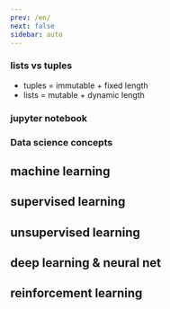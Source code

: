 ```yaml
---
prev: /en/
next: false
sidebar: auto
---
```


### lists vs tuples

- tuples = immutable + fixed length
- lists = mutable + dynamic length

### jupyter notebook

### Data science concepts


## machine learning

## supervised learning

## unsupervised learning

## deep learning & neural net

## reinforcement learning

